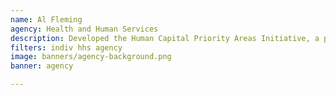 ```yaml
---
name: Al Fleming
agency: Health and Human Services
description: Developed the Human Capital Priority Areas Initiative, a program that enhanced the VA’s ability to attract, recruit, and retain a high performing workforce in order to provide excellent service to veterans. Mr. Fleming's work positioned the VA for future success by identifying new opportunities and supporting the Agency's efforts to manage human, financial, and information resources strategically.
filters: indiv hhs agency
image: banners/agency-background.png
banner: agency

---
```

